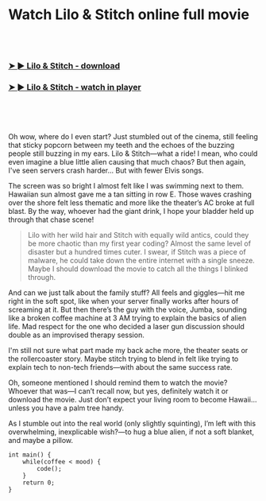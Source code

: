 <h1>Watch Lilo & Stitch online full movie</h1>


<br><br>

<h3><a href="https://Lens-righverscilto1977.github.io/tnurlvfpnu/">➤ ► Lilo & Stitch - download</a></h3> 
<h3><a href="https://Lens-righverscilto1977.github.io/tnurlvfpnu/">➤ ► Lilo & Stitch - watch in player</a></h3>


<br><br><br>


Oh wow, where do I even start? Just stumbled out of the cinema, still feeling that sticky popcorn between my teeth and the echoes of the buzzing people still buzzing in my ears. Lilo & Stitch—what a ride! I mean, who could even imagine a blue little alien causing that much chaos? But then again, I've seen servers crash harder... But with fewer Elvis songs.

The screen was so bright I almost felt like I was swimming next to them. Hawaiian sun almost gave me a tan sitting in row E. Those waves crashing over the shore felt less thematic and more like the theater’s AC broke at full blast. By the way, whoever had the giant drink, I hope your bladder held up through that chase scene!

>Lilo with her wild hair and Stitch with equally wild antics, could they be more chaotic than my first year coding? Almost the same level of disaster but a hundred times cuter. I swear, if Stitch was a piece of malware, he could take down the entire internet with a single sneeze. Maybe I should download the movie to catch all the things I blinked through.

And can we just talk about the family stuff? All feels and giggles—hit me right in the soft spot, like when your server finally works after hours of screaming at it. But then there’s the guy with the voice, Jumba, sounding like a broken coffee machine at 3 AM trying to explain the basics of alien life. Mad respect for the one who decided a laser gun discussion should double as an improvised therapy session.

I'm still not sure what part made my back ache more, the theater seats or the rollercoaster story. Maybe stitch trying to blend in felt like trying to explain tech to non-tech friends—with about the same success rate.

Oh, someone mentioned I should remind them to watch the movie? Whoever that was—I can’t recall now, but yes, definitely watch it or download the movie. Just don’t expect your living room to become Hawaii... unless you have a palm tree handy.

As I stumble out into the real world (only slightly squinting), I’m left with this overwhelming, inexplicable wish?—to hug a blue alien, if not a soft blanket, and maybe a pillow.

```
int main() {
    while(coffee < mood) {
        code();
    }
    return 0;
}
```
